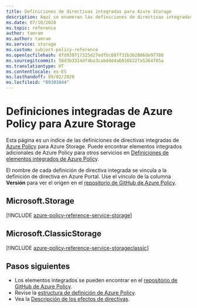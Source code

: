 ```yaml
---
title: Definiciones de directivas integradas para Azure Storage
description: Aquí se enumeran las definiciones de directivas integradas de Azure Policy para Azure Storage. Estas definiciones de directivas integradas proporcionan enfoques comunes para administrar los recursos de Azure.
ms.date: 07/10/2020
ms.topic: reference
author: tamram
ms.author: tamram
ms.service: storage
ms.custom: subject-policy-reference
ms.openlocfilehash: 0fd930717325d27edfbc68ff31b3b2806de97788
ms.sourcegitcommit: 58d3b3314df4ba3cabd4d4a6016b22fa5264f05a
ms.translationtype: HT
ms.contentlocale: es-ES
ms.lasthandoff: 09/02/2020
ms.locfileid: "89301044"
---
```

# <a name="azure-policy-built-in-definitions-for-azure-storage"></a>Definiciones integradas de Azure Policy para Azure Storage

Esta página es un índice de las definiciones de directivas integradas de [Azure Policy](../../governance/policy/overview.md) para Azure Storage. Puede encontrar elementos integrados adicionales de Azure Policy para otros servicios en [Definiciones de elementos integrados de Azure Policy](../../governance/policy/samples/built-in-policies.md).

El nombre de cada definición de directiva integrada se vincula a la definición de directiva en Azure Portal. Use el vínculo de la columna **Versión** para ver el origen en el [repositorio de GitHub de Azure Policy](https://github.com/Azure/azure-policy).

## <a name="microsoftstorage"></a>Microsoft.Storage

[!INCLUDE [azure-policy-reference-service-storage](../../../includes/policy/reference/byrp/microsoft.storage.md)]

## <a name="microsoftclassicstorage"></a>Microsoft.ClassicStorage

[!INCLUDE [azure-policy-reference-service-storageclassic](../../../includes/policy/reference/byrp/microsoft.classicstorage.md)]

## <a name="next-steps"></a>Pasos siguientes

- Los elementos integrados se pueden encontrar en el [repositorio de GitHub de Azure Policy](https://github.com/Azure/azure-policy).
- Revise la [estructura de definición de Azure Policy](../../governance/policy/concepts/definition-structure.md).
- Vea la [Descripción de los efectos de directivas](../../governance/policy/concepts/effects.md).
